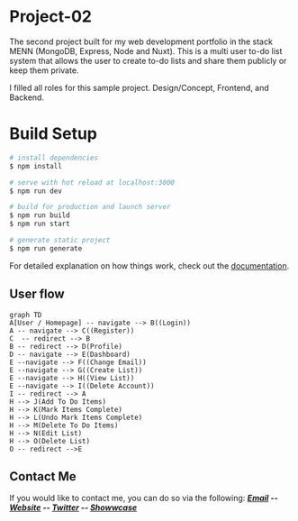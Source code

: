 # Project-02
The second project built for my web development portfolio in the stack MENN (MongoDB, Express, Node and Nuxt). This is a multi user to-do list system that allows the user to create to-do lists and share them publicly or keep them private.

I filled all roles for this sample project. Design/Concept, Frontend, and Backend.

# Build Setup
```bash
# install dependencies
$ npm install

# serve with hot reload at localhost:3000
$ npm run dev

# build for production and launch server
$ npm run build
$ npm run start

# generate static project
$ npm run generate
```

For detailed explanation on how things work, check out the [documentation](https://nuxtjs.org).

## User flow
```mermaid
graph TD
A[User / Homepage] -- navigate --> B((Login))
A -- navigate --> C((Register))
C  -- redirect --> B
B -- redirect --> D(Profile)
D -- navigate --> E(Dashboard)
E --navigate --> F((Change Email))
E --navigate --> G((Create List))
E --navigate --> H((View List))
E --navigate --> I((Delete Account))
I -- redirect --> A
H --> J(Add To Do Items)
H --> K(Mark Items Complete)
H --> L(Undo Mark Items Complete)
H --> M(Delete To Do Items)
H --> N(Edit List)
H --> O(Delete List)
O -- redirect -->E
```

## Contact Me
If you would like to contact me, you can do so via the following: 
***[Email](mailto:webmaster@winterreign.dev) -- [Website](https://winterreign.dev) -- [Twitter](https://camo.githubusercontent.com/2cbca4be42d81c6833fd417d74f5322e80861326d03d52289924138947be7b4e/68747470733a2f2f696d672e736869656c64732e696f2f62616467652f547769747465722d2532333144413146322e7376673f6c6f676f3d54776974746572266c6f676f436f6c6f723d7768697465) -- [Showwcase](https://www.showwcase.com/winterreigndev)***
